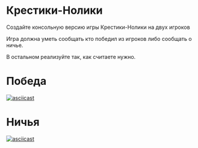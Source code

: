 # Крестики-Нолики

Создайте консольную версию игры Крестики-Нолики на двух игроков

Игра должна уметь сообщать кто победил из игроков либо сообщать о ничье. 

В остальном реализуйте так, как считаете нужно.

# Победа

[![asciicast](https://asciinema.org/a/1m9V1Q3HnZ4S8TFvLLzpgRIJb.svg)](https://asciinema.org/a/1m9V1Q3HnZ4S8TFvLLzpgRIJb)

# Ничья

[![asciicast](https://asciinema.org/a/iCuRbXmCKatwfPNGvvlftHPsZ.svg)](https://asciinema.org/a/iCuRbXmCKatwfPNGvvlftHPsZ)

